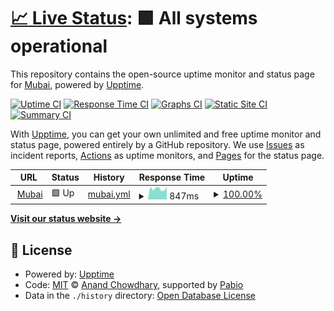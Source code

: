# [📈 Live Status](https://Mubai-coder.github.io/Mubai-Upptime): <!--live status--> **🟩 All systems operational**

This repository contains the open-source uptime monitor and status page for [Mubai](https://Mubai-coder.github.io/Mubai-Upptime), powered by [Upptime](https://github.com/upptime/upptime).

[![Uptime CI](https://github.com/Mubai-coder/Mubai-Upptime/workflows/Uptime%20CI/badge.svg)](https://github.com/Mubai-coder/Mubai-Upptime/actions?query=workflow%3A%22Uptime+CI%22)
[![Response Time CI](https://github.com/Mubai-coder/Mubai-Upptime/workflows/Response%20Time%20CI/badge.svg)](https://github.com/Mubai-coder/Mubai-Upptime/actions?query=workflow%3A%22Response+Time+CI%22)
[![Graphs CI](https://github.com/Mubai-coder/Mubai-Upptime/workflows/Graphs%20CI/badge.svg)](https://github.com/Mubai-coder/Mubai-Upptime/actions?query=workflow%3A%22Graphs+CI%22)
[![Static Site CI](https://github.com/Mubai-coder/Mubai-Upptime/workflows/Static%20Site%20CI/badge.svg)](https://github.com/Mubai-coder/Mubai-Upptime/actions?query=workflow%3A%22Static+Site+CI%22)
[![Summary CI](https://github.com/Mubai-coder/Mubai-Upptime/workflows/Summary%20CI/badge.svg)](https://github.com/Mubai-coder/Mubai-Upptime/actions?query=workflow%3A%22Summary+CI%22)

With [Upptime](https://upptime.js.org), you can get your own unlimited and free uptime monitor and status page, powered entirely by a GitHub repository. We use [Issues](https://github.com/Mubai-coder/Mubai-Upptime/issues) as incident reports, [Actions](https://github.com/Mubai-coder/Mubai-Upptime/actions) as uptime monitors, and [Pages](https://Mubai-coder.github.io/Mubai-Upptime) for the status page.

<!--start: status pages-->
<!-- This summary is generated by Upptime (https://github.com/upptime/upptime) -->
<!-- Do not edit this manually, your changes will be overwritten -->
<!-- prettier-ignore -->
| URL | Status | History | Response Time | Uptime |
| --- | ------ | ------- | ------------- | ------ |
| <img alt="" src="https://icons.duckduckgo.com/ip3/main.mubai.me.ico" height="13"> [Mubai](https://main.mubai.me:15241/) | 🟩 Up | [mubai.yml](https://github.com/Mubai-coder/Mubai-Upptime/commits/HEAD/history/mubai.yml) | <details><summary><img alt="Response time graph" src="./graphs/mubai/response-time-week.png" height="20"> 847ms</summary><br><a href="https://Mubai-coder.github.io/Mubai-Upptime/history/mubai"><img alt="Response time 870" src="https://img.shields.io/endpoint?url=https%3A%2F%2Fraw.githubusercontent.com%2FMubai-coder%2FMubai-Upptime%2FHEAD%2Fapi%2Fmubai%2Fresponse-time.json"></a><br><a href="https://Mubai-coder.github.io/Mubai-Upptime/history/mubai"><img alt="24-hour response time 994" src="https://img.shields.io/endpoint?url=https%3A%2F%2Fraw.githubusercontent.com%2FMubai-coder%2FMubai-Upptime%2FHEAD%2Fapi%2Fmubai%2Fresponse-time-day.json"></a><br><a href="https://Mubai-coder.github.io/Mubai-Upptime/history/mubai"><img alt="7-day response time 847" src="https://img.shields.io/endpoint?url=https%3A%2F%2Fraw.githubusercontent.com%2FMubai-coder%2FMubai-Upptime%2FHEAD%2Fapi%2Fmubai%2Fresponse-time-week.json"></a><br><a href="https://Mubai-coder.github.io/Mubai-Upptime/history/mubai"><img alt="30-day response time 862" src="https://img.shields.io/endpoint?url=https%3A%2F%2Fraw.githubusercontent.com%2FMubai-coder%2FMubai-Upptime%2FHEAD%2Fapi%2Fmubai%2Fresponse-time-month.json"></a><br><a href="https://Mubai-coder.github.io/Mubai-Upptime/history/mubai"><img alt="1-year response time 870" src="https://img.shields.io/endpoint?url=https%3A%2F%2Fraw.githubusercontent.com%2FMubai-coder%2FMubai-Upptime%2FHEAD%2Fapi%2Fmubai%2Fresponse-time-year.json"></a></details> | <details><summary><a href="https://Mubai-coder.github.io/Mubai-Upptime/history/mubai">100.00%</a></summary><a href="https://Mubai-coder.github.io/Mubai-Upptime/history/mubai"><img alt="All-time uptime 97.01%" src="https://img.shields.io/endpoint?url=https%3A%2F%2Fraw.githubusercontent.com%2FMubai-coder%2FMubai-Upptime%2FHEAD%2Fapi%2Fmubai%2Fuptime.json"></a><br><a href="https://Mubai-coder.github.io/Mubai-Upptime/history/mubai"><img alt="24-hour uptime 100.00%" src="https://img.shields.io/endpoint?url=https%3A%2F%2Fraw.githubusercontent.com%2FMubai-coder%2FMubai-Upptime%2FHEAD%2Fapi%2Fmubai%2Fuptime-day.json"></a><br><a href="https://Mubai-coder.github.io/Mubai-Upptime/history/mubai"><img alt="7-day uptime 100.00%" src="https://img.shields.io/endpoint?url=https%3A%2F%2Fraw.githubusercontent.com%2FMubai-coder%2FMubai-Upptime%2FHEAD%2Fapi%2Fmubai%2Fuptime-week.json"></a><br><a href="https://Mubai-coder.github.io/Mubai-Upptime/history/mubai"><img alt="30-day uptime 99.51%" src="https://img.shields.io/endpoint?url=https%3A%2F%2Fraw.githubusercontent.com%2FMubai-coder%2FMubai-Upptime%2FHEAD%2Fapi%2Fmubai%2Fuptime-month.json"></a><br><a href="https://Mubai-coder.github.io/Mubai-Upptime/history/mubai"><img alt="1-year uptime 97.01%" src="https://img.shields.io/endpoint?url=https%3A%2F%2Fraw.githubusercontent.com%2FMubai-coder%2FMubai-Upptime%2FHEAD%2Fapi%2Fmubai%2Fuptime-year.json"></a></details>

<!--end: status pages-->

[**Visit our status website →**](https://Mubai-coder.github.io/Mubai-Upptime)

## 📄 License

- Powered by: [Upptime](https://github.com/upptime/upptime)
- Code: [MIT](./LICENSE) © [Anand Chowdhary](https://anandchowdhary.com), supported by [Pabio](https://pabio.com)
- Data in the `./history` directory: [Open Database License](https://opendatacommons.org/licenses/odbl/1-0/)
